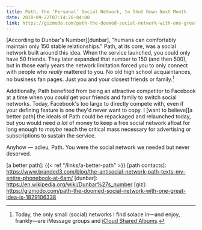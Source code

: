 ```yaml
---
title: Path, the ‘Personal’ Social Network, to Shut Down Next Month
date: 2018-09-22T07:14:28-04:00
link: https://gizmodo.com/path-the-doomed-social-network-with-one-great-idea-is-1829106338
---
```


<!-- [Harrison Weber][giz], *Gizmodo*, on the recently announced discontinuing of 'personal network' Path: 

> At the time, the company was addressing a real problem—social network fatigue—but the problem wasn’t as pertinent as it is today. Facebook had taken over the web by then, and the rise of things like Farmville made the service plenty irritating, but Facebook still had novelty left in it. It hadn’t yet fully taken over our smartphones and it didn’t own WhatsApp or Instagram. We were still years away from Zuckerberg’s nauseating congressional testimony.
Screenshot: Path

> It’s possible that Path simply arrived too early, because the need for something like Path wasn’t so pressing back then. Facebook didn’t seem entirely unbeatable yet, and the app wasn’t nearly so globally relevant. But today, now that Facebook has become the least personal way on Earth to communicate, where semi-automated actions like Happy Birthday wishes get corralled onto our Timelines en masse, the idea behind Path sounds charming and quaint and good. It would have been nice if Path had actually accomplished its mission, instead of persisting until now in obscurity.

-->

[According to Dunbar's Number][dunbar], "humans can comfortably maintain only 150 stable relationships." Path, at its core, was a social network built around this idea. When the service launched, you could only have 50 friends. They later expanded that number to 150 (and then 500), but in those early years the network limitation forced you to only connect with people who *really* mattered to you. No old high school acquaintances, no business fan pages. Just you and your closest friends or family.[^1]

Additionally, Path benefited from being an attractive competitor to Facebook at a time when you *could* get your friends and family to switch social networks. Today, Facebook's too large to directly compete with, even if your defining feature is one they'd never want to copy. I [want to believe][a better path] the ideals of Path could be repackaged and relaunched today, but you would need *a lot* of money to keep a free social network afloat for long enough to *maybe* reach the critical mass necessary for advertising or subscriptions to sustain the service. 

Anyhow — adieu, Path. You were the social network we needed but never deserved. 

[^1]: Today, the only small (social) networks I find solace in—and enjoy, frankly—are iMessage groups and [iCloud Shared Albums]. 

[icloud shared albums]: https://support.apple.com/kb/ph12068?locale=en_US
[a better path]: {{< ref "/links/a-better-path" >}}
[path contacts]: https://www.branded3.com/blog/the-antisocial-network-path-texts-my-entire-phonebook-at-6am/
[dunbar]: https://en.wikipedia.org/wiki/Dunbar%27s_number
[giz]: https://gizmodo.com/path-the-doomed-social-network-with-one-great-idea-is-1829106338